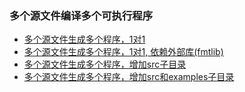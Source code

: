 ### 多个源文件编译多个可执行程序

- [多个源文件生成多个程序，1对1](recipe-01)
- [多个源文件生成多个程序，1对1, 依赖外部库(fmtlib)](recipe-02)
- [多个源文件生成多个程序，增加src子目录](recipe-03)
- [多个源文件生成多个程序，增加src和examples子目录](recipe-04)
